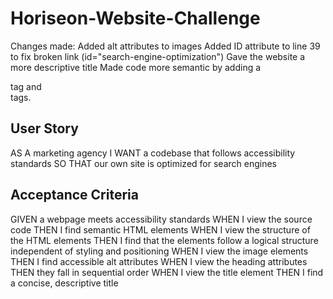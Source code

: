 # Horiseon-Website-Challenge
Changes made:
Added alt attributes to images
Added ID attribute to line 39 to fix broken link (id="search-engine-optimization")
Gave the website a more descriptive title
Made code more semantic by adding a <main> tag and <section> tags. 


# User Story 
AS A marketing agency
I WANT a codebase that follows accessibility standards
SO THAT our own site is optimized for search engines

# Acceptance Criteria
GIVEN a webpage meets accessibility standards
WHEN I view the source code
THEN I find semantic HTML elements
WHEN I view the structure of the HTML elements
THEN I find that the elements follow a logical structure independent of styling and positioning
WHEN I view the image elements
THEN I find accessible alt attributes
WHEN I view the heading attributes
THEN they fall in sequential order
WHEN I view the title element
THEN I find a concise, descriptive title
